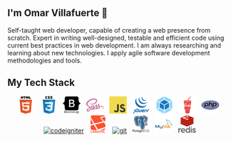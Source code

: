 ## I'm Omar Villafuerte 👋

Self-taught web developer, capable of creating a web presence from scratch. Expert in writing well-designed, testable and efficient code using current best practices in web development. I am always researching and learning about new technologies. I apply agile software development methodologies and tools.

## My Tech Stack
<p align="center">
    <a href="https://www.w3.org/html/" rel="nofollow"><img src="https://raw.githubusercontent.com/devicons/devicon/master/icons/html5/html5-original-wordmark.svg" alt="html5" width="40" height="40"></a>
    &nbsp;
    <a href="https://www.w3schools.com/css/" rel="nofollow"><img src="https://raw.githubusercontent.com/devicons/devicon/master/icons/css3/css3-original-wordmark.svg" alt="css3" width="40" height="40"></a>
    &nbsp;
    <a href="https://getbootstrap.com" rel="nofollow"><img src="https://raw.githubusercontent.com/devicons/devicon/master/icons/bootstrap/bootstrap-plain-wordmark.svg" alt="bootstrap" width="40" height="40"></a>
    &nbsp;
    <a href="https://sass-lang.com" rel="nofollow"><img src="https://raw.githubusercontent.com/devicons/devicon/master/icons/sass/sass-original.svg" alt="sass" width="40" height="40"></a>
    &nbsp;
    <a href="https://developer.mozilla.org/en-US/docs/Web/JavaScript" rel="nofollow"><img src="https://raw.githubusercontent.com/devicons/devicon/master/icons/javascript/javascript-original.svg" alt="javascript" width="40" height="40"></a>
    &nbsp;
    <a href="https://jquery.com/" rel="nofollow"><img src="https://raw.githubusercontent.com/devicons/devicon/master/icons/jquery/jquery-plain-wordmark.svg" alt="jquery" width="40" height="40"></a>
    &nbsp;
    <a href="https://webpack.js.org/" rel="nofollow"><img src="https://raw.githubusercontent.com/devicons/devicon/master/icons/webpack/webpack-original.svg" alt="webpack" width="40" height="40"></a>
    &nbsp;
    <a href="https://gulpjs.com/" rel="nofollow"><img src="https://raw.githubusercontent.com/devicons/devicon/master/icons/gulp/gulp-plain.svg" alt="gulp" width="40" height="40"></a>
    &nbsp;
    <a href="https://www.php.net" rel="nofollow"><img src="https://raw.githubusercontent.com/devicons/devicon/master/icons/php/php-original.svg" alt="php" width="40" height="40"></a>
    &nbsp;
	<a href="https://codeigniter.com" rel="nofollow"><img src="https://camo.githubusercontent.com/cb2c772e9224dd5dc0e451cb4dc876e7e0aab84350175de5fe9fc9dd9ae555c6/68747470733a2f2f63646e2e776f726c64766563746f726c6f676f2e636f6d2f6c6f676f732f636f646569676e697465722e737667" alt="codeigniter" width="40" height="40" data-canonical-src="https://cdn.worldvectorlogo.com/logos/codeigniter.svg"></a>
    &nbsp;
    <a href="https://laravel.com/" rel="nofollow"><img src="https://raw.githubusercontent.com/devicons/devicon/master/icons/laravel/laravel-plain-wordmark.svg" alt="laravel" width="40" height="40"></a>
    &nbsp;
	<a href="https://git-scm.com/" rel="nofollow"><img src="https://camo.githubusercontent.com/fbfcb9e3dc648adc93bef37c718db16c52f617ad055a26de6dc3c21865c3321d/68747470733a2f2f7777772e766563746f726c6f676f2e7a6f6e652f6c6f676f732f6769742d73636d2f6769742d73636d2d69636f6e2e737667" alt="git" width="40" height="40" data-canonical-src="https://www.vectorlogo.zone/logos/git-scm/git-scm-icon.svg"></a>
    &nbsp;
	<a href="https://www.postgresql.org/" rel="nofollow"><img src="https://raw.githubusercontent.com/devicons/devicon/master/icons/postgresql/postgresql-original-wordmark.svg" alt="mysql" width="40" height="40"></a>	
    &nbsp;
	<a href="https://www.mysql.com/" rel="nofollow"><img src="https://raw.githubusercontent.com/devicons/devicon/master/icons/mysql/mysql-original-wordmark.svg" alt="mysql" width="40" height="40"></a>
    &nbsp;
    <a href="https://redis.io/" rel="nofollow"><img src="https://raw.githubusercontent.com/devicons/devicon/master/icons/redis/redis-original-wordmark.svg" alt="redis" width="40" height="40"></a>
</p>
